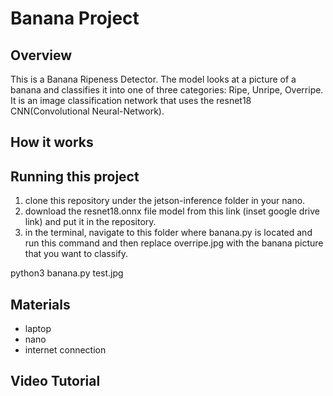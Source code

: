 # Banana Project
## Overview
This is a Banana Ripeness Detector. The model looks at a picture of a banana and classifies it into one of three categories: Ripe, Unripe, Overripe. It is an image classification network that uses the resnet18 CNN(Convolutional Neural-Network). 
## How it works
## Running this project
1. clone this repository under the jetson-inference folder in your nano. 
2. download the resnet18.onnx file model from this link (inset google drive link) and put it in the repository. 
3. in the terminal, navigate to this folder where banana.py is located and run this command and then replace overripe.jpg with the banana picture that you want to classify.

python3 banana.py test.jpg



## Materials
- laptop 
- nano 
- internet connection 

## Video Tutorial
